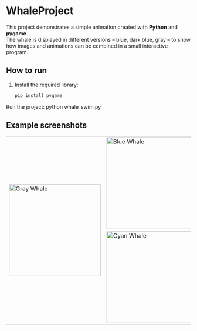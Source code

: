 # WhaleProject 

This project demonstrates a simple animation created with **Python** and **pygame**.  
The whale is displayed in different versions – blue, dark blue, gray – to show how images and animations can be combined in a small interactive program.

## How to run
1. Install the required library:
   ```bash
   pip install pygame
   
Run the project:
python whale_swim.py

## Example screenshots

<table>
  <tr>
    <td rowspan="2">
      <img src="grwh.png" alt="Gray Whale" width="250"/>
    </td>
    <td>
      <img src="blwh.png" alt="Blue Whale" width="250"/>
    </td>
  </tr>
  <tr>
    <td>
      <img src="golwh.png" alt="Cyan Whale" width="250"/>
    </td>
  </tr>
</table>


